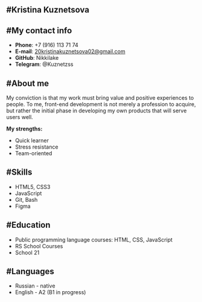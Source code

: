 #Kristina Kuznetsova
---
#My contact info
---
- **Phone**: +7 (916) 113 71 74
- **E-mail**: 20kristinakuznetsova02@gmail.com
- **GitHub**: Nikkilake
- **Telegram**: @Kuznetzss

#About me
---
My conviction is that my work must bring value and positive experiences to people. To me, front-end development is not merely a profession to acquire, but rather the initial phase in developing my own products that will serve users well.

**My strengths:**
- Quick learner
- Stress resistance
- Team-oriented

#Skills
---
- HTML5, CSS3
- JavaScript
- Git, Bash
- Figma

#Education
---
- Public programming language courses: HTML, CSS, JavaScript
- RS School Courses
- School 21

#Languages
---
- Russian - native
- English - A2 (B1 in progress)
